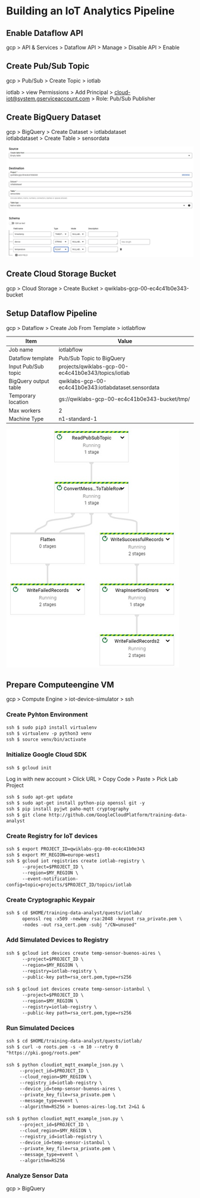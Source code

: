 # Building an IoT Analytics Pipeline

## Enable Dataflow API

gcp > API & Services > Dataflow API > Manage > Disable API > Enable  

## Create Pub/Sub Topic

gcp > Pub/Sub > Create Topic > iotlab

iotlab > view Permissions > Add Principal > cloud-iot@system.gserviceaccount.com > Role: Pub/Sub Publisher

## Create BigQuery Dataset

gcp > BigQuery > Create Dataset > iotlabdataset  
iotlabdataset > Create Table > sensordata

![BigQuery Table](../../../img/gcp_iotpipeline_1.jpg)

## Create Cloud Storage Bucket

gcp > Cloud Storage > Create Bucket > qwiklabs-gcp-00-ec4c41b0e343-bucket

## Setup Dataflow Pipeline

gcp > Dataflow > Create Job From Template > iotlabflow  

|Item|Value|
|-|-|
|Job name|iotlabflow|
|Dataflow template|Pub/Sub Topic to BigQuery|
|Input Pub/Sub topic|projects/qwiklabs-gcp-00-ec4c41b0e343/topics/iotlab|
|BigQuery output table|qwiklabs-gcp-00-ec4c41b0e343:iotlabdataset.sensordata|
|Temporary location|gs://qwiklabs-gcp-00-ec4c41b0e343-bucket/tmp/|
|Max workers|2|
|Machine Type|n1-standard-1|

![Dataflow Pipeline](../../../img/gcp_iotpipeline_2.jpg)

## Prepare Computeengine VM

gcp > Compute Engine > iot-device-simulator > ssh

### Create Pyhton Environment

    ssh $ sudo pip3 install virtualenv
    ssh $ virtualenv -p python3 venv
    ssh $ source venv/bin/activate

### Initialize Google Cloud SDK

    ssh $ gcloud init
    
Log in with new account > Click URL > Copy Code > Paste > Pick Lab Project

    ssh $ sudo apt-get update
    ssh $ sudo apt-get install python-pip openssl git -y
    ssh $ pip install pyjwt paho-mqtt cryptography
    ssh $ git clone http://github.com/GoogleCloudPlatform/training-data-analyst

### Create Registry for IoT devices

    ssh $ export PROJECT_ID=qwiklabs-gcp-00-ec4c41b0e343
    ssh $ export MY_REGION=europe-west1
    ssh $ gcloud iot registries create iotlab-registry \
          --project=$PROJECT_ID \
          --region=$MY_REGION \
          --event-notification-config=topic=projects/$PROJECT_ID/topics/iotlab
   
### Create Cryptographic Keypair

    ssh $ cd $HOME/training-data-analyst/quests/iotlab/
          openssl req -x509 -newkey rsa:2048 -keyout rsa_private.pem \
          -nodes -out rsa_cert.pem -subj "/CN=unused"
    
### Add Simulated Devices to Registry

    ssh $ gcloud iot devices create temp-sensor-buenos-aires \
          --project=$PROJECT_ID \
          --region=$MY_REGION \
          --registry=iotlab-registry \
          --public-key path=rsa_cert.pem,type=rs256
          
    ssh $ gcloud iot devices create temp-sensor-istanbul \
          --project=$PROJECT_ID \
          --region=$MY_REGION \
          --registry=iotlab-registry \
          --public-key path=rsa_cert.pem,type=rs256
          
### Run Simulated Decices

    ssh $ cd $HOME/training-data-analyst/quests/iotlab/
    ssh $ curl -o roots.pem -s -m 10 --retry 0 "https://pki.goog/roots.pem"
    
    ssh $ python cloudiot_mqtt_example_json.py \
         --project_id=$PROJECT_ID \
         --cloud_region=$MY_REGION \
         --registry_id=iotlab-registry \
         --device_id=temp-sensor-buenos-aires \
         --private_key_file=rsa_private.pem \
         --message_type=event \
         --algorithm=RS256 > buenos-aires-log.txt 2>&1 &
    
    ssh $ python cloudiot_mqtt_example_json.py \
         --project_id=$PROJECT_ID \
         --cloud_region=$MY_REGION \
         --registry_id=iotlab-registry \
         --device_id=temp-sensor-istanbul \
         --private_key_file=rsa_private.pem \
         --message_type=event \
         --algorithm=RS256
         
 ### Analyze Sensor Data
 
 gcp > BigQuery
 
    
